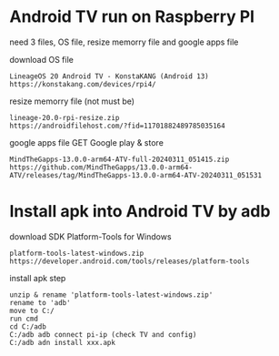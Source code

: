 # Android TV run on Raspberry PI
need 3 files, OS file, resize memorry file and google apps file

download OS file

    LineageOS 20 Android TV - KonstaKANG (Android 13)
    https://konstakang.com/devices/rpi4/
resize memorry file (not must be)

    lineage-20.0-rpi-resize.zip
    https://androidfilehost.com/?fid=11701882489785035164
google apps file GET Google play & store

    MindTheGapps-13.0.0-arm64-ATV-full-20240311_051415.zip
    https://github.com/MindTheGapps/13.0.0-arm64-ATV/releases/tag/MindTheGapps-13.0.0-arm64-ATV-20240311_051531

# Install apk into Android TV by adb
download SDK Platform-Tools for Windows

    platform-tools-latest-windows.zip
    https://developer.android.com/tools/releases/platform-tools

install apk step
    
    unzip & rename 'platform-tools-latest-windows.zip'
    rename to 'adb'
    move to C:/
    run cmd
    cd C:/adb
    C:/adb adb connect pi-ip (check TV and config)
    C:/adb adn install xxx.apk
    
